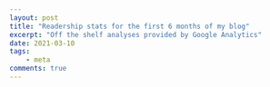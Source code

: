 ```yaml
---
layout: post
title: "Readership stats for the first 6 months of my blog"
excerpt: "Off the shelf analyses provided by Google Analytics"
date: 2021-03-10
tags:
    - meta
comments: true
---
```



